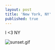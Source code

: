 ```yaml
---
layout: post
title: 'New York, NY'
published: true
---
```


I <3 NY

![sunset.gif]({{site.baseurl}}/assets/sunset.gif)

